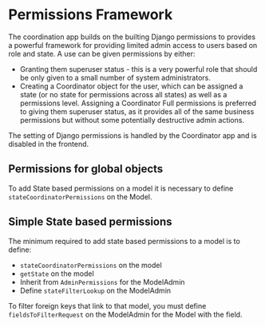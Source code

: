 # Permissions Framework

The coordination app builds on the builting Django permissions to provides a powerful framework for providing limited admin access to users based on role and state. A use can be given permissions by either:
- Granting them superuser status - this is a very powerful role that should be only given to a small number of system administrators.
- Creating a Coordinator object for the user, which can be assigned a state (or no state for permissions across all states) as well as a permissions level. Assigning a Coordinator Full permissions is preferred to giving them superuser status, as it provides all of the same business permissions but without some potentially destructive admin actions.

The setting of Django permissions is handled by the Coordinator app and is disabled in the frontend.

## Permissions for global objects

To add State based permissions on a model it is necessary to define `stateCoordinatorPermissions` on the Model.


## Simple State based permissions

The minimum required to add state based permissions to a model is to define:
- `stateCoordinatorPermissions` on the model
- `getState` on the model
- Inherit from `AdminPermissions` for the ModelAdmin
- Define `stateFilterLookup` on the ModelAdmin

To filter foreign keys that link to that model, you must define `fieldsToFilterRequest` on the ModelAdmin for the Model with the field.